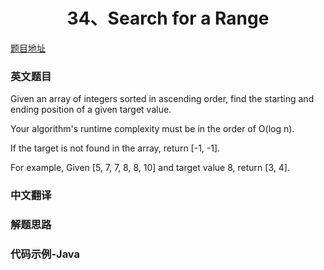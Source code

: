 <h1 align='center'>34、Search for a Range</h1>

[题目地址](https://leetcode.com/problems/search-for-a-range/)

### 英文题目

Given an array of integers sorted in ascending order, find the starting and ending position of a given target value.

Your algorithm's runtime complexity must be in the order of O(log n).

If the target is not found in the array, return [-1, -1].

For example,
Given [5, 7, 7, 8, 8, 10] and target value 8,
return [3, 4].

### 中文翻译

### 解题思路

### 代码示例-Java
